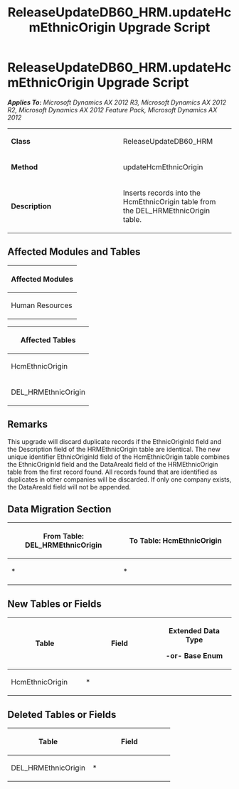 ﻿---
title: ReleaseUpdateDB60_HRM.updateHcmEthnicOrigin Upgrade Script
TOCTitle: ReleaseUpdateDB60_HRM.updateHcmEthnicOrigin Upgrade Script
ms:assetid: 6d0933d2-694f-506d-0400-868e84ba2119
ms:mtpsurl: https://msdn.microsoft.com/en-us/library/JJ685719(v=AX.60)
ms:contentKeyID: 49708920
ms.date: 05/18/2015
mtps_version: v=AX.60
---

# ReleaseUpdateDB60\_HRM.updateHcmEthnicOrigin Upgrade Script 


_**Applies To:** Microsoft Dynamics AX 2012 R3, Microsoft Dynamics AX 2012 R2, Microsoft Dynamics AX 2012 Feature Pack, Microsoft Dynamics AX 2012_

<table>
<colgroup>
<col style="width: 50%" />
<col style="width: 50%" />
</colgroup>
<tbody>
<tr class="odd">
<td><p><strong>Class</strong></p></td>
<td><p>ReleaseUpdateDB60_HRM</p></td>
</tr>
<tr class="even">
<td><p><strong>Method</strong></p></td>
<td><p>updateHcmEthnicOrigin</p></td>
</tr>
<tr class="odd">
<td><p><strong>Description</strong></p></td>
<td><p>Inserts records into the HcmEthnicOrigin table from the DEL_HRMEthnicOrigin table.</p></td>
</tr>
</tbody>
</table>


## Affected Modules and Tables

<table>
<colgroup>
<col style="width: 100%" />
</colgroup>
<thead>
<tr class="header">
<th><p>Affected Modules</p></th>
</tr>
</thead>
<tbody>
<tr class="odd">
<td><p>Human Resources</p></td>
</tr>
</tbody>
</table>


<table>
<colgroup>
<col style="width: 100%" />
</colgroup>
<thead>
<tr class="header">
<th><p>Affected Tables</p></th>
</tr>
</thead>
<tbody>
<tr class="odd">
<td><p>HcmEthnicOrigin</p></td>
</tr>
<tr class="even">
<td><p>DEL_HRMEthnicOrigin</p></td>
</tr>
</tbody>
</table>


## Remarks

This upgrade will discard duplicate records if the EthnicOriginId field and the Description field of the HRMEthnicOrigin table are identical. The new unique identifier EthnicOriginId field of the HcmEthnicOrigin table combines the EthnicOriginId field and the DataAreaId field of the HRMEthnicOrigin table from the first record found. All records found that are identified as duplicates in other companies will be discarded. If only one company exists, the DataAreaId field will not be appended.

## Data Migration Section

<table>
<colgroup>
<col style="width: 50%" />
<col style="width: 50%" />
</colgroup>
<thead>
<tr class="header">
<th><p>From Table: DEL_HRMEthnicOrigin</p></th>
<th><p>To Table: HcmEthnicOrigin</p></th>
</tr>
</thead>
<tbody>
<tr class="odd">
<td><p>*</p></td>
<td><p>*</p></td>
</tr>
</tbody>
</table>


## New Tables or Fields

<table>
<colgroup>
<col style="width: 33%" />
<col style="width: 33%" />
<col style="width: 33%" />
</colgroup>
<thead>
<tr class="header">
<th><p>Table</p></th>
<th><p>Field</p></th>
<th><p>Extended Data Type</p>
<p>-or- Base Enum</p></th>
</tr>
</thead>
<tbody>
<tr class="odd">
<td><p>HcmEthnicOrigin</p></td>
<td><p>*</p></td>
<td><p></p></td>
</tr>
</tbody>
</table>


## Deleted Tables or Fields

<table>
<colgroup>
<col style="width: 50%" />
<col style="width: 50%" />
</colgroup>
<thead>
<tr class="header">
<th><p>Table</p></th>
<th><p>Field</p></th>
</tr>
</thead>
<tbody>
<tr class="odd">
<td><p>DEL_HRMEthnicOrigin</p></td>
<td><p>*</p></td>
</tr>
</tbody>
</table>

  



